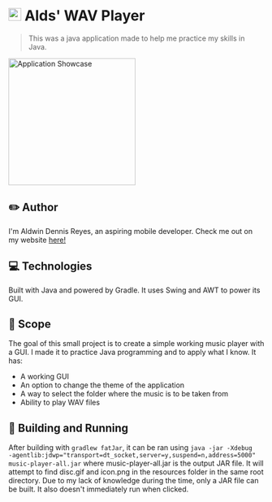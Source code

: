 # <img src="https://drive.google.com/uc?id=1HioQItuqx9IEasGNdwUvbAKpHDskZ7yp" height="25" /> Alds' WAV Player

> This was a java application made to help me practice my skills in Java.

<img src="https://drive.google.com/uc?id=16a0HX15Wl8ORsJk8QGWyHEP796fV7wIh" alt="Application Showcase" height="250" />

## ✏️ Author

I'm Aldwin Dennis Reyes, an aspiring mobile developer. Check me out on my website [here!](https://aldwinny.github.io/)

## 💻 Technologies

Built with Java and powered by Gradle. It uses Swing and AWT to power its GUI.

## 🔎 Scope

The goal of this small project is to create a simple working music player with a GUI. I made it to practice Java programming and to apply what I know. It has:

- A working GUI
- An option to change the theme of the application
- A way to select the folder where the music is to be taken from
- Ability to play WAV files

## 🔨 Building and Running

After building with <code>gradlew fatJar</code>, it can be ran using <code>java -jar -Xdebug -agentlib:jdwp="transport=dt_socket,server=y,suspend=n,address=5000" music-player-all.jar</code> where music-player-all.jar is the output JAR file. It will attempt to find disc.gif and icon.png in the resources folder in the same root directory. Due to my lack of knowledge during the time, only a JAR file can be built. It also doesn't immediately run when clicked.
